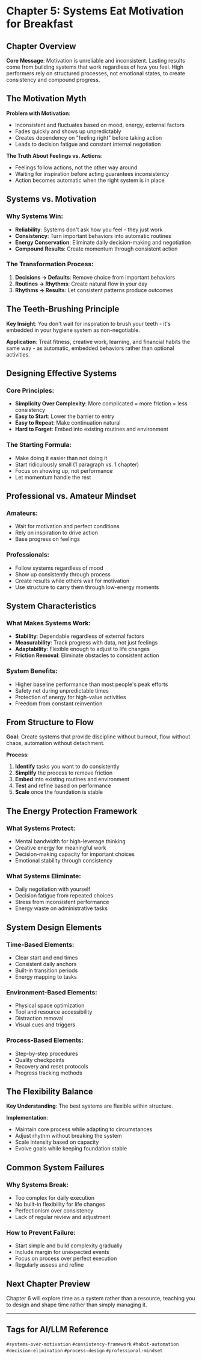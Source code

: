 # Chapter 5: Systems Eat Motivation for Breakfast

## Chapter Overview

**Core Message**: Motivation is unreliable and inconsistent. Lasting results come from building systems that work regardless of how you feel. High performers rely on structured processes, not emotional states, to create consistency and compound progress.

## The Motivation Myth

**Problem with Motivation**:
- Inconsistent and fluctuates based on mood, energy, external factors
- Fades quickly and shows up unpredictably
- Creates dependency on "feeling right" before taking action
- Leads to decision fatigue and constant internal negotiation

**The Truth About Feelings vs. Actions**:
- Feelings follow actions, not the other way around
- Waiting for inspiration before acting guarantees inconsistency
- Action becomes automatic when the right system is in place

## Systems vs. Motivation

### Why Systems Win:
- **Reliability**: Systems don't ask how you feel - they just work
- **Consistency**: Turn important behaviors into automatic routines
- **Energy Conservation**: Eliminate daily decision-making and negotiation
- **Compound Results**: Create momentum through consistent action

### The Transformation Process:
1. **Decisions → Defaults**: Remove choice from important behaviors
2. **Routines → Rhythms**: Create natural flow in your day
3. **Rhythms → Results**: Let consistent patterns produce outcomes

## The Teeth-Brushing Principle

**Key Insight**: You don't wait for inspiration to brush your teeth - it's embedded in your hygiene system as non-negotiable.

**Application**: Treat fitness, creative work, learning, and financial habits the same way - as automatic, embedded behaviors rather than optional activities.

## Designing Effective Systems

### Core Principles:
- **Simplicity Over Complexity**: More complicated = more friction = less consistency
- **Easy to Start**: Lower the barrier to entry
- **Easy to Repeat**: Make continuation natural
- **Hard to Forget**: Embed into existing routines and environment

### The Starting Formula:
- Make doing it easier than not doing it
- Start ridiculously small (1 paragraph vs. 1 chapter)
- Focus on showing up, not performance
- Let momentum handle the rest

## Professional vs. Amateur Mindset

### Amateurs:
- Wait for motivation and perfect conditions
- Rely on inspiration to drive action
- Base progress on feelings

### Professionals:
- Follow systems regardless of mood
- Show up consistently through process
- Create results while others wait for motivation
- Use structure to carry them through low-energy moments

## System Characteristics

### What Makes Systems Work:
- **Stability**: Dependable regardless of external factors
- **Measurability**: Track progress with data, not just feelings
- **Adaptability**: Flexible enough to adjust to life changes
- **Friction Removal**: Eliminate obstacles to consistent action

### System Benefits:
- Higher baseline performance than most people's peak efforts
- Safety net during unpredictable times
- Protection of energy for high-value activities
- Freedom from constant reinvention

## From Structure to Flow

**Goal**: Create systems that provide discipline without burnout, flow without chaos, automation without detachment.

**Process**:
1. **Identify** tasks you want to do consistently
2. **Simplify** the process to remove friction
3. **Embed** into existing routines and environment
4. **Test** and refine based on performance
5. **Scale** once the foundation is stable

## The Energy Protection Framework

### What Systems Protect:
- Mental bandwidth for high-leverage thinking
- Creative energy for meaningful work
- Decision-making capacity for important choices
- Emotional stability through consistency

### What Systems Eliminate:
- Daily negotiation with yourself
- Decision fatigue from repeated choices
- Stress from inconsistent performance
- Energy waste on administrative tasks

## System Design Elements

### Time-Based Elements:
- Clear start and end times
- Consistent daily anchors
- Built-in transition periods
- Energy mapping to tasks

### Environment-Based Elements:
- Physical space optimization
- Tool and resource accessibility
- Distraction removal
- Visual cues and triggers

### Process-Based Elements:
- Step-by-step procedures
- Quality checkpoints
- Recovery and reset protocols
- Progress tracking methods

## The Flexibility Balance

**Key Understanding**: The best systems are flexible within structure.

**Implementation**:
- Maintain core process while adapting to circumstances
- Adjust rhythm without breaking the system
- Scale intensity based on capacity
- Evolve goals while keeping foundation stable

## Common System Failures

### Why Systems Break:
- Too complex for daily execution
- No built-in flexibility for life changes
- Perfectionism over consistency
- Lack of regular review and adjustment

### How to Prevent Failure:
- Start simple and build complexity gradually
- Include margin for unexpected events
- Focus on process over perfect execution
- Regularly assess and refine

## Next Chapter Preview

Chapter 6 will explore time as a system rather than a resource, teaching you to design and shape time rather than simply managing it.

---

## Tags for AI/LLM Reference
`#systems-over-motivation` `#consistency-framework` `#habit-automation` `#decision-elimination` `#process-design` `#professional-mindset`